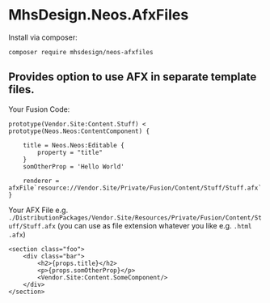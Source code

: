 # MhsDesign.Neos.AfxFiles

Install via composer:
```
composer require mhsdesign/neos-afxfiles
```

## Provides option to use AFX in separate template files.

Your Fusion Code:
```
prototype(Vendor.Site:Content.Stuff) < prototype(Neos.Neos:ContentComponent) {

    title = Neos.Neos:Editable {
        property = "title"
    }
    somOtherProp = 'Hello World'

    renderer = afxFile`resource://Vendor.Site/Private/Fusion/Content/Stuff/Stuff.afx`
}
```

Your AFX File e.g. `./DistributionPackages/Vendor.Site/Resources/Private/Fusion/Content/Stuff/Stuff.afx`
(you can use as file extension whatever you like e.g. `.html` `.afx`)
```
<section class="foo">
    <div class="bar">
        <h2>{props.title}</h2>
        <p>{props.somOtherProp}</p>
        <Vendor.Site:Content.SomeComponent/>
    </div>
</section>
```
